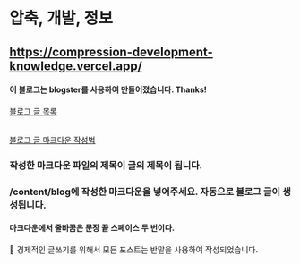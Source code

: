 # 압축, 개발, 정보

## https://compression-development-knowledge.vercel.app/

#### 이 블로그는 blogster를 사용하여 만들어졌습니다. Thanks!

<a href="https://github.com/SignGin/compression-development-knowledge/tree/tmp/content/blog">블로그 글 목록</a>

<br/>
<a href="https://github.com/SignGin/compression-development-knowledge/blob/tmp/content/origin/basic-markdown-style-guide.md">블로그 글 마크다운 작성법</a>
<br/>

### 작성한 마크다운 파일의 제목이 글의 제목이 됩니다.

### /content/blog에 작성한 마크다운을 넣어주세요. 자동으로 블로그 글이 생성됩니다.

#### 마크다운에서 줄바꿈은 문장 끝 스페이스 두 번이다.

🍙 경제적인 글쓰기를 위해서 모든 포스트는 반말을 사용하여 작성되었습니다.
